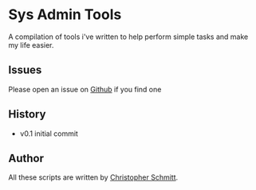 # Sys Admin Tools

A compilation of tools i've written to help perform simple tasks and make my life easier. 

##  Issues

Please open an issue on [Github](https://github.com/tankbusta/systools/issues) if you find one

## History

* v0.1 initial commit 

## Author

All these scripts are written by [Christopher Schmitt](http://tankbusta.net).